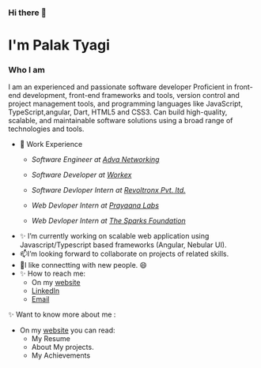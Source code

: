 ### Hi there 👋

<!--
**palaktyagi/palaktyagi** is a ✨ _special_ ✨ repository because its `README.md` (this file) appears on your GitHub profile.-->

# I'm Palak Tyagi
### Who I am
I am an experienced and passionate software developer Proficient in front-end development, front-end frameworks and tools, version control and project
management tools, and programming languages like JavaScript, TypeScript,angular, Dart, HTML5 and CSS3. Can build high-quality, scalable, and maintainable
software solutions using a broad range of technologies and tools.

- 🔭 Work Experience
     - <p><em> Software Engineer at <a href="https://www.adva.com/en" target="_blank">Adva Networking</a></em></p> 
     - <p><em> Software Developer at <a href="https://workex.jobs/" target="_blank">Workex</a></em></p>
     - <p><em> Software Devloper Intern at <a href="https://www.revoltronx.com/" target="_blank">Revoltronx Pvt. ltd.</a></em></p>
     - <p><em> Web Devloper Intern at <a href="http://prayaana.org/" target="_blank">Prayaana Labs</a></em></p>
     - <p><em> Web Devloper Intern at <a href="https://www.thesparksfoundationsingapore.org/" target="_blank">The Sparks Foundation</a></em></p>
- ✨ I’m currently working on scalable web application using Javascript/Typescript based frameworks (Angular, Nebular UI).
- 📫I’m looking forward to collaborate on projects of related skills.
- 👯I like connectting with new people. 😄
- ✨ How to reach me:
    -  On my [website](https://palaktyagi.github.io/)
    -  [LinkedIn](https://www.linkedin.com/in/palak-tyagi-0722691a1/)
    -  [Email](tyagipalak121@gmail.com)
         
✨ Want to know more about me :
  - On my [website](https://palaktyagi.github.io/) you can read:
     - My Resume
     - About My projects.
     - My Achievements
